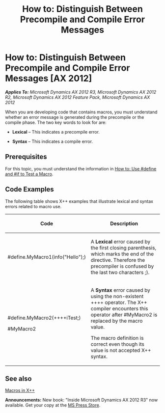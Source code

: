 ﻿---
title: 'How to: Distinguish Between Precompile and Compile Error Messages'
TOCTitle: 'How to: Distinguish Between Precompile and Compile Error Messages'
ms:assetid: 05741f69-7989-4b43-887c-010a2b6f57a2
ms:mtpsurl: https://msdn.microsoft.com/en-us/library/Cc197106(v=AX.60)
ms:contentKeyID: 35240290
ms.date: 05/18/2015
mtps_version: v=AX.60
---

# How to: Distinguish Between Precompile and Compile Error Messages [AX 2012]


_**Applies To:** Microsoft Dynamics AX 2012 R3, Microsoft Dynamics AX 2012 R2, Microsoft Dynamics AX 2012 Feature Pack, Microsoft Dynamics AX 2012_

When you are developing code that contains macros, you must understand whether an error message is generated during the precompile or the compile phase. The two key words to look for are:

  - **Lexical** – This indicates a precompile error.

  - **Syntax** – This indicates a compile error.

## Prerequisites

For this topic, you must understand the information in [How to: Use \#define and \#if to Test a Macro](how-to-use-sharpdefine-and-sharpif-to-test-a-macro.md).

## Code Examples

The following table shows X++ examples that illustrate lexical and syntax errors related to macro use.

<table>
<colgroup>
<col style="width: 50%" />
<col style="width: 50%" />
</colgroup>
<thead>
<tr class="header">
<th><p>Code</p></th>
<th><p>Description</p></th>
</tr>
</thead>
<tbody>
<tr class="odd">
<td><p>#define.MyMacro1(info(&quot;Hello&quot;);)</p></td>
<td><p>A <strong>Lexical</strong> error caused by the first closing parenthesis, which marks the end of the directive. Therefore the precompiler is confused by the last two characters ;).</p></td>
</tr>
<tr class="even">
<td><p>#define.MyMacro2(++++iTest;)</p>
<p>#MyMacro2</p></td>
<td><p>A <strong>Syntax</strong> error caused by using the non-existent ++++ operator. The X++ compiler encounters this operator after #MyMacro2 is replaced by the macro value.</p>
<p>The macro definition is correct even though its value is not accepted X++ syntax.</p></td>
</tr>
</tbody>
</table>


## See also

[Macros in X++](macros-in-x.md)

  
**Announcements:** New book: "Inside Microsoft Dynamics AX 2012 R3" now available. Get your copy at the [MS Press Store](https://www.microsoftpressstore.com/store/inside-microsoft-dynamics-ax-2012-r3-9780735685109).

